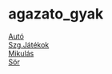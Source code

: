 # agazato_gyak


<a href="/SzlucskaDora_autoBTPR/index.html">Autó</a><br>
<a href="/SzlucskaDora_D_szgjatekok/index.html">Szg.Játékok</a><br>
<a href="/SzlucskaDora_mikulas/index.html">Mikulás</a><br>
<a href="/SzlucskaDora_sor/index.html">Sör</a><br>
